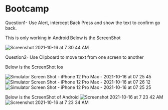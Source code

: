 # Bootcamp

Question1-  Use Alert, intercept Back Press and show the text to confirm go back.

This is only working in Android
Below is the ScreenShot

![Screenshot 2021-10-16 at 7 30 44 AM](https://user-images.githubusercontent.com/91865197/137569894-0a2a74ad-7c21-4068-9f63-3a35ddeed9ec.png)


Question2- Use Clipboard to move text from one screen to another

Below is the ScreenShot Ios 

![Simulator Screen Shot - iPhone 12 Pro Max - 2021-10-16 at 07 25 45](https://user-images.githubusercontent.com/91865197/137569938-68cad21d-702c-40a9-bb85-9d64be6e54a7.png)
![Simulator Screen Shot - iPhone 12 Pro Max - 2021-10-16 at 07 26 12](https://user-images.githubusercontent.com/91865197/137569942-9a1ea83c-7bf8-4104-b179-abc9cb030780.png)
![Simulator Screen Shot - iPhone 12 Pro Max - 2021-10-16 at 07 25 25](https://user-images.githubusercontent.com/91865197/137569945-7960f36d-5f0a-4d1c-93f1-d72c77e03eed.png)


Below is the ScreenShot of Android
![Screenshot 2021-10-16 at 7 23 42 AM](https://user-images.githubusercontent.com/91865197/137569968-f0c2dfce-d393-4615-930e-33bfadbe769d.png)
![Screenshot 2021-10-16 at 7 23 34 AM](https://user-images.githubusercontent.com/91865197/137569978-5075d0e9-1a9c-4272-82ac-62f7936f5780.png)




